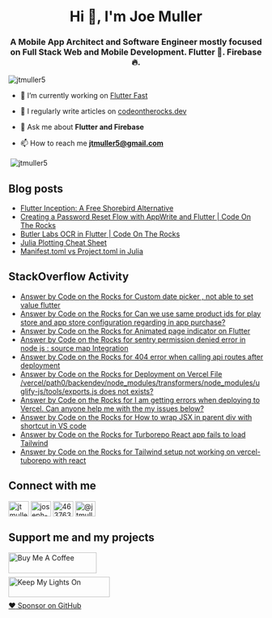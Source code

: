 <h1 align="center">Hi 👋, I'm Joe Muller</h1>
<h3 align="center">A Mobile App Architect and Software Engineer mostly focused on Full Stack Web and Mobile Development. Flutter 💙. Firebase 🔥.</h3>

<p align="left"> <img src="https://komarev.com/ghpvc/?username=jtmuller5&label=Profile%20views&color=0e75b6&style=flat" alt="jtmuller5" /> </p>

- 🔭 I’m currently working on [Flutter Fast](https://codeotr.github.io/flutter-fast-guide/)

- 📝 I regularly write articles on [codeontherocks.dev](https://codeontherocks.dev/)

- 💬 Ask me about **Flutter and Firebase**

- 📫 How to reach me **jtmuller5@gmail.com**
<p>&nbsp;<img align="center" src="https://github-readme-stats.vercel.app/api?username=jtmuller5&show_icons=true&locale=en" alt="jtmuller5" /></p>


## Blog posts
<!-- MEDIUM-STORY-LIST:START -->
- [Flutter Inception: A Free Shorebird Alternative](https://jtmuller5.medium.com/flutter-inception-18e2e8217fb?source=rss-832e1120db1f------2)
- [Creating a Password Reset Flow with AppWrite and Flutter | Code On The Rocks](https://jtmuller5.medium.com/creating-a-password-reset-flow-with-appwrite-and-flutter-code-on-the-rocks-9db556be3cb7?source=rss-832e1120db1f------2)
- [Butler Labs OCR in Flutter | Code On The Rocks](https://jtmuller5.medium.com/butler-labs-ocr-in-flutter-code-on-the-rocks-423518f2713a?source=rss-832e1120db1f------2)
- [Julia Plotting Cheat Sheet](https://jtmuller5.medium.com/julia-plotting-cheat-sheet-fc67086f8c17?source=rss-832e1120db1f------2)
- [Manifest.toml vs Project.toml in Julia](https://jtmuller5.medium.com/manifest-toml-vs-project-toml-in-julia-21ecbad6f92f?source=rss-832e1120db1f------2)
<!-- MEDIUM-STORY-LIST:END -->

## StackOverflow Activity
<!-- STACKOVERFLOW:START -->
- [Answer by Code on the Rocks for Custom date picker , not able to set value flutter](https://stackoverflow.com/questions/77640155/custom-date-picker-not-able-to-set-value-flutter/77640188#77640188)
- [Answer by Code on the Rocks for Can we use same product ids for play store and app store configuration regarding in app purchase?](https://stackoverflow.com/questions/77639718/can-we-use-same-product-ids-for-play-store-and-app-store-configuration-regarding/77639984#77639984)
- [Answer by Code on the Rocks for Animated page indicator on Flutter](https://stackoverflow.com/questions/77639916/animated-page-indicator-on-flutter/77639944#77639944)
- [Answer by Code on the Rocks for sentry permission denied error in node js : source map Integration](https://stackoverflow.com/questions/76705053/sentry-permission-denied-error-in-node-js-source-map-integration/77622864#77622864)
- [Answer by Code on the Rocks for 404 error when calling api routes after deployment](https://stackoverflow.com/questions/67237890/404-error-when-calling-api-routes-after-deployment/77594788#77594788)
- [Answer by Code on the Rocks for Deployment on Vercel File /vercel/path0/backendev/node_modules/transformers/node_modules/uglify-js/tools/exports.js does not exists?](https://stackoverflow.com/questions/69715520/deployment-on-vercel-file-vercel-path0-backendev-node-modules-transformers-node/77594662#77594662)
- [Answer by Code on the Rocks for I am getting errors when deploying to Vercel. Can anyone help me with the my issues below?](https://stackoverflow.com/questions/70375283/i-am-getting-errors-when-deploying-to-vercel-can-anyone-help-me-with-the-my-iss/77594631#77594631)
- [Answer by Code on the Rocks for How to wrap JSX in parent div with shortcut in VS code](https://stackoverflow.com/questions/75426501/how-to-wrap-jsx-in-parent-div-with-shortcut-in-vs-code/77582844#77582844)
- [Answer by Code on the Rocks for Turborepo React app fails to load Tailwind](https://stackoverflow.com/questions/76598113/turborepo-react-app-fails-to-load-tailwind/77581750#77581750)
- [Answer by Code on the Rocks for Tailwind setup not working on vercel-tuborepo with react](https://stackoverflow.com/questions/77571209/tailwind-setup-not-working-on-vercel-tuborepo-with-react/77581569#77581569)
<!-- STACKOVERFLOW:END -->

## Connect with me
<p align="left">
<a href="https://twitter.com/CodeOnTheRocks_" target="_blank"><img align="center" src="https://raw.githubusercontent.com/rahuldkjain/github-profile-readme-generator/master/src/images/icons/Social/twitter.svg" alt="jtmuller5" height="30" width="40" /></a>
<a href="https://linkedin.com/in/joseph-muller-iii-59671a10a" target="_blank"><img align="center" src="https://raw.githubusercontent.com/rahuldkjain/github-profile-readme-generator/master/src/images/icons/Social/linked-in-alt.svg" alt="joseph-muller-iii-59671a10a" height="30" width="40" /></a>
<a href="https://stackoverflow.com/users/12806961" target="_blank"><img align="center" src="https://raw.githubusercontent.com/rahuldkjain/github-profile-readme-generator/master/src/images/icons/Social/stack-overflow.svg" alt="4637638" height="30" width="40" /></a>
<a href="https://medium.com/@jtmuller5" target="_blank"><img align="center" src="https://raw.githubusercontent.com/rahuldkjain/github-profile-readme-generator/master/src/images/icons/Social/medium.svg" alt="@jtmuller5" height="30" width="40" /></a>
</p>

## Support me and my projects

<a href="https://buymeacoffee.com/mullr" target="_blank"><img align="left" src="https://cdn.buymeacoffee.com/buttons/default-orange.png" alt="Buy Me A Coffee" height="41" width="174"></a>
<br>
<br>

<a href="https://keepmylightson.xyz/support/joemuller" target="_blank"><img align="left" src="https://cdn.jsdelivr.net/gh/jtmuller5/strike/socials/Keep My Lights On BWY.png" alt="Keep My Lights On" height="40" width="200"></a>
<br>
<br>

[:heart: Sponsor on GitHub](https://github.com/sponsors/jtmuller5) 
